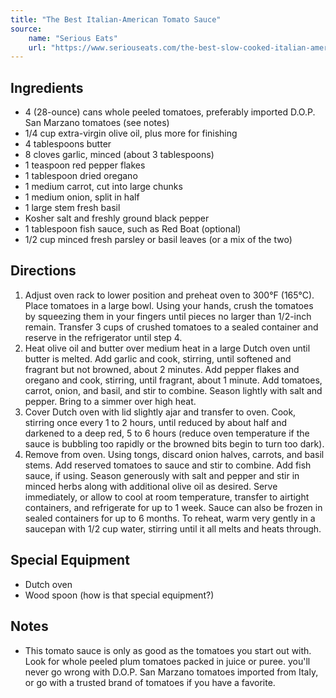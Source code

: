 ```yaml
---
title: "The Best Italian-American Tomato Sauce"
source:
    name: "Serious Eats"
    url: "https://www.seriouseats.com/the-best-slow-cooked-italian-american-tomato-sauce-red-sauce-recipe"
---
```


## Ingredients

-   4 (28-ounce) cans whole peeled tomatoes, preferably imported D.O.P. San Marzano tomatoes (see notes)
-   1/4 cup extra-virgin olive oil, plus more for finishing
-   4 tablespoons butter
-   8 cloves garlic, minced (about 3 tablespoons)
-   1 teaspoon red pepper flakes
-   1 tablespoon dried oregano
-   1 medium carrot, cut into large chunks
-   1 medium onion, split in half
-   1 large stem fresh basil
-   Kosher salt and freshly ground black pepper
-   1 tablespoon fish sauce, such as Red Boat (optional)
-   1/2 cup minced fresh parsley or basil leaves (or a mix of the two)

## Directions

1. Adjust oven rack to lower position and preheat oven to 300°F (165°C). Place tomatoes in a large bowl. Using your hands, crush the tomatoes by squeezing them in your fingers until pieces no larger than 1/2-inch remain. Transfer 3 cups of crushed tomatoes to a sealed container and reserve in the refrigerator until step 4.
1. Heat olive oil and butter over medium heat in a large Dutch oven until butter is melted. Add garlic and cook, stirring, until softened and fragrant but not browned, about 2 minutes. Add pepper flakes and oregano and cook, stirring, until fragrant, about 1 minute. Add tomatoes, carrot, onion, and basil, and stir to combine. Season lightly with salt and pepper. Bring to a simmer over high heat.
1. Cover Dutch oven with lid slightly ajar and transfer to oven. Cook, stirring once every 1 to 2 hours, until reduced by about half and darkened to a deep red, 5 to 6 hours (reduce oven temperature if the sauce is bubbling too rapidly or the browned bits begin to turn too dark).
1. Remove from oven. Using tongs, discard onion halves, carrots, and basil stems. Add reserved tomatoes to sauce and stir to combine. Add fish sauce, if using. Season generously with salt and pepper and stir in minced herbs along with additional olive oil as desired. Serve immediately, or allow to cool at room temperature, transfer to airtight containers, and refrigerate for up to 1 week. Sauce can also be frozen in sealed containers for up to 6 months. To reheat, warm very gently in a saucepan with 1/2 cup water, stirring until it all melts and heats through.

## Special Equipment

-   Dutch oven
-   Wood spoon (how is that special equipment?)

## Notes

-   This tomato sauce is only as good as the tomatoes you start out with. Look for whole peeled plum tomatoes packed in juice or puree. you'll never go wrong with D.O.P. San Marzano tomatoes imported from Italy, or go with a trusted brand of tomatoes if you have a favorite.
